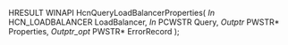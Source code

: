 HRESULT
WINAPI
HcnQueryLoadBalancerProperties(
    _In_ HCN_LOADBALANCER LoadBalancer,
    _In_ PCWSTR Query,
    _Outptr_ PWSTR* Properties,
    _Outptr_opt_ PWSTR* ErrorRecord
    );